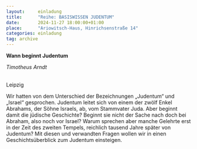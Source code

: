 ```yaml
---
layout:     einladung
title:      "Reihe: BASISWISSEN JUDENTUM"
date:       2024-11-27 18:00:00+01:00
place:      "Ariowitsch-Haus, Hinrichsenstraße 14"
categories: einladung
tag: archive
---
```


**Wann beginnt Judentum**

*Timotheus Arndt*

<br>
Leipzig

Wir hatten von dem Unterschied der Bezeichnungen „Judentum“ und „Israel“ gesprochen. Judentum leitet sich von einem der zwölf Enkel Abrahams, der Söhne Israels, ab, vom Stammvater Juda. Aber beginnt damit die jüdische Geschichte? Beginnt sie nicht der Sache nach doch bei Abraham, also noch vor Israel? Warum sprechen aber manche Gelehrte erst in der Zeit des zweiten Tempels, reichlich tausend Jahre später von Judentum? Mit diesen und verwandten Fragen wollen wir in einen Geschichtsüberblick zum Judentum einsteigen.

